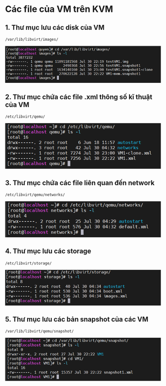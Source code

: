 # Các file của VM trên KVM

## 1. Thư mục lưu các disk của VM

    /var/lib/libvirt/images/

![ảnh 67](/QuyenNV/14.KVM/images/anh62.png)

## 2. Thư mục chứa các file .xml thông số kĩ thuật của VM

    /etc/libvirt/qemu/

![ảnh 68](/QuyenNV/14.KVM/images/anh63.png)

## 3. Thư mục chứa các file liên quan đến network

    /etc/libvirt/qemu/networks/

![ảnh 69](/QuyenNV/14.KVM/images/anh64.png)

## 4. Thư mục lưu các storage
    
    /etc/libvirt/storage/

![ảnh 70](/QuyenNV/14.KVM/images/anh65.png)

## 5. Thư mục lưu các bản snapshot của các VM

    /var/lib/libvirt/qemu/snapshot/

![ảnh 71](/QuyenNV/14.KVM/images/anh66.png)


